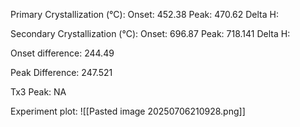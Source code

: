 Primary Crystallization (°C):
	Onset: 452.38
	Peak: 470.62
	Delta H:
	
Secondary Crystallization  (°C):
	Onset: 696.87
	Peak: 718.141
	Delta H:
	
Onset difference: 244.49

Peak Difference: 247.521

Tx3 Peak: NA
<!-- PUBLISH STOP -->
Experiment plot:
![[Pasted image 20250706210928.png]]
